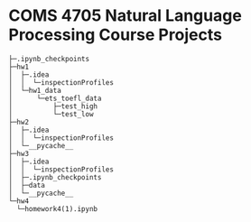 # COMS 4705 Natural Language Processing Course Projects




```
├─.ipynb_checkpoints
├─hw1
│  ├─.idea
│  │  └─inspectionProfiles
│  └─hw1_data
│      └─ets_toefl_data
│          ├─test_high
│          └─test_low
├─hw2
│  ├─.idea
│  │  └─inspectionProfiles
│  └─__pycache__
├─hw3
│  ├─.idea
│  │  └─inspectionProfiles
│  ├─.ipynb_checkpoints
│  ├─data
│  └─__pycache__
└─hw4
  └─homework4(1).ipynb
```
